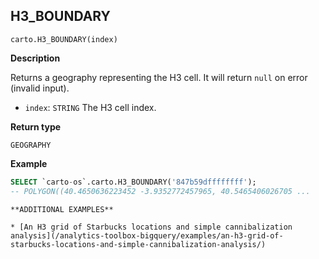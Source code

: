 ## H3_BOUNDARY

```sql:signature
carto.H3_BOUNDARY(index)
```

**Description**

Returns a geography representing the H3 cell. It will return `null` on error (invalid input).

* `index`: `STRING` The H3 cell index.

**Return type**

`GEOGRAPHY`

**Example**

```sql
SELECT `carto-os`.carto.H3_BOUNDARY('847b59dffffffff');
-- POLYGON((40.4650636223452 -3.9352772457965, 40.5465406026705 ...
```

````hint:info
**ADDITIONAL EXAMPLES**

* [An H3 grid of Starbucks locations and simple cannibalization analysis](/analytics-toolbox-bigquery/examples/an-h3-grid-of-starbucks-locations-and-simple-cannibalization-analysis/)

````
